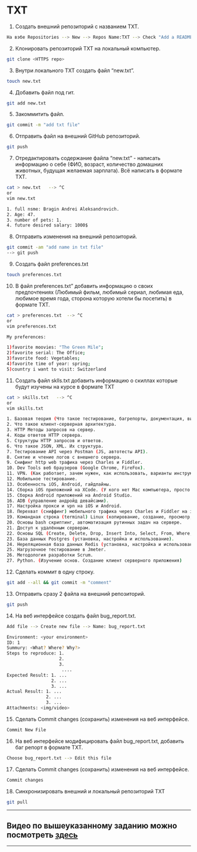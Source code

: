# TXT
 1. Создать внешний репозиторий c названием TXT.
```bash
На вэбе Repositories --> New --> Repos Name:TXT --> Check "Add a README file" --> Press "Create repository"
```
 2. Клонировать репозиторий TXT на локальный компьютер.
```bash
git clone <HTTPS repo>
```
 3. Внутри локального TXT создать файл “new.txt”.
```bash
touch new.txt

```
 4. Добавить файл под гит.
```bash
git add new.txt
```
 5. Закоммитить файл.
```bash
git commit -m "add txt file"
```
 6. Отправить файл на внешний GitHub репозиторий.
```bash
git push
```
 7. Отредактировать содержание файла “new.txt” - написать информацию о себе (ФИО, возраст, количество домашних животных, будущая желаемая зарплата). Всё написать в формате TXT.
```bash
cat > new.txt   --> ^C
or
vim new.txt
```
```bash
1. full nsme: Bragin Andrei Aleksandrovich.
2. Age: 47.
3. number of pets: 1.
4. future desired salary: 1000$
```
 8. Отправить изменения на внешний репозиторий.
```bash
git commit -am "add name in txt file"  
--> git push
```
 9. Создать файл preferences.txt
```bash
touch preferences.txt
```
 10. В файл preferences.txt” добавить информацию о своих предпочтениях (Любимый фильм, любимый сериал, любимая еда, любимое время года, сторона которую хотели бы посетить) в формате TXT.
```bash
cat > preferences.txt  --> ^C
or
vim preferences.txt
```
```bash
My preferences:

1)favorite moovies: "The Green Mile";
2)favorite serial: The Office;
3)favorite food: Vegetables;
4)favorite time of year: spring;
5)country i want to visit: Switzerland
```
 11. Создать файл sklls.txt добавить информацию о скиллах которые будут изучены на курсе в формате TXT
```bash
cat > skills.txt   --> ^C
or
vim skills.txt
```
```bash
1. Базовая теория (Что такое тестирование, багрепорты, документация, виды, методы, направления тестирования и т.п.) SDLC, STLC.
2. Что такое клиент-серверная архитектура.
3. HTTP Методы запросов на сервер.
4. Коды ответов HTTP сервера.
5. Структуры HTTP запросов и ответов.
6. Что такое JSON, XML. Их структура.
7. Тестирование API через Postman (JS, автотесты API).
8. Снятие и чтение логов c внешнего сервера.
9. Снифинг http web трафика через Charles и Fiddler.
10. Dev Tools веб браузеров (Google Chrome, FireFox).
11. VPN. (Как работает, зачем нужен, как использовать, варианты инструментов)
12. Мобильное тестирование.
13. Особенность iOS, Android, гайдлайны.
14. Сборка iOS приложений на XCode. (У кого нет Mac компьютера, просто посмотрят)
15. Сборка Android приложений на Android Studio.
16. ADB (управление андройд девайсами).
17. Настройка прокси и vpn на iOS и Android.
18. Перехват (сниффинг) мобильного трафика через Charles и Fiddler на iOS и Android.
19. Командная строка (terminal) Linux (копирование, создание, просмотр, перемещение файлов на серверах без графического интерфейса)
20. Основы bash скриптинг, автоматизация рутинных задач на сервере.
21. Доступ к удалённым серверам.
22. Основы SQL (Create, Delete, Drop, Insert Into, Select, From, Where, Join).
23. База данных Postgres (установка, настройка и использование).
24. Нереляционная база данных Redis (установка, настройка и использование).
25. Нагрузочное тестирование в Jmeter.
26. Методология разработки Scrum.
27. Python. (Изучение основ. Создание клиент серверного приложения)
```
 12. Сделать коммит в одну строку.
```bash
git add --all && git commit -m "comment"
```
 13. Отправить сразу 2 файла на внешний репозиторий.
```bash
git push
```
 14. На веб интерфейсе создать файл bug_report.txt.
```bash
Add file --> Create new file --> Name: bug_report.txt
```
```bash
Environment: <your environment>
ID: 1
Summury: <What? Where? Why?>
Steps to reproduce: 1.
                    2.
                    3.
                     ....
Expected Result: 1. ...
                 2. ...
                 3. ...
Actual Result: 1. ...
               2. ...
               3. ...
Attachments: <img/video>
```
 15. Сделать Commit changes (сохранить) изменения на веб интерфейсе.
```bash
Commit New File
```
 16. На веб интерфейсе модифицировать файл bug_report.txt, добавить баг репорт в формате TXT.
```bash
Choose bug_report.txt --> Edit this file
```
 17. Сделать Commit changes (сохранить) изменения на веб интерфейсе.
```bash
Commit changes
```
 18. Синхронизировать внешний и локальный репозиторий TXT
```bash
git pull
```
___
## Видео по вышеуказанному заданию можно посмотреть [здесь](https://youtu.be/JcyNMygBx8w)
___
